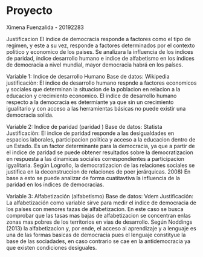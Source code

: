# Proyecto

Ximena Fuenzalida - 20192283


Justificacion 
El índice de democracia responde a factores como el tipo de regimen, y este a su vez, responde a factores determinados por el contexto politico y economico de los paises. Se analizara la influencia de los indices de  paridad, índice desarrollo humano e indice de alfabetismo  en los índices de democracia a nivel mundial, mayor democracia habrá en los países.

Variable 1: Indice de desarrollo Humano
Base de datos:  Wikipedia
justificaciòn: 
El indice de desarrollo humano respnde a factores economicos y sociales que determinan la situacion de la poblacion en relacion a la educacion y crecimiento economico. El indice de desarrollo humano respecto a la democracia es determiante ya que sin un crecimiento igualitario y con acceso a las herramientas básicas no puede existir una democracia solida. 

Variable 2: Indice de paridad (paridad ) 
Base de datos: Statista 
Justificaciòn: El indice de paridad responde a las desigualdades en  espacios laborales, participacion politica y acceso a la educacion dentro de un Estado. Es un factor determinante para la democracia, ya que a partir de el indice de paridad se puede obtener resultados sobre la democratizacion en respuesta a las dinamicas sociales correspondientes a participacion igyalitaria. Según Logroño, la democratizacion de las relaciones sociales se justifica en la deconstruccion de relaciones de poer jerárquicas. 2008) En base a esto se puede analizar de forma cuatitavtiva la influencia de la paridad en los indices de democracias. 

Variable 3: Alfabetización (alfabetismo)
Base de datos: Vdem 
Justificación: La alfabetización como variable sirve para medir el indice de democracia  de los países con menores tazas de alfabetizacion. En este caso se busca comprobar que las tasas mas bajas de alfabetizacion se concentran enlas zonas mas pobres de los territorios en vias de desarrollo. Según Noddings (2013) la alfabetizacion y, por ende, el acceso al aprendizaje y a lenguaje es una de las formas basicas de democracia pues el lenguaje constityue la base de las sociadades, en caso contrario se cae en la antidemocracia ya que existen condiciones desiguales. 


